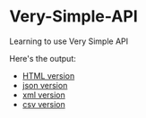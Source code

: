 Very-Simple-API
===============

Learning to use Very Simple API

Here's the output:

* [HTML version](http://bletalien.github.io/Very-Simple-API/)
* [json version](http://bletalien.github.io/Very-Simple-API/dogs.json)
* [xml version](http://bletalien.github.io/Very-Simple-API/dogs.xml)
* [csv version](http://bletalien.github.io/Very-Simple-API/dogs.cvs)
